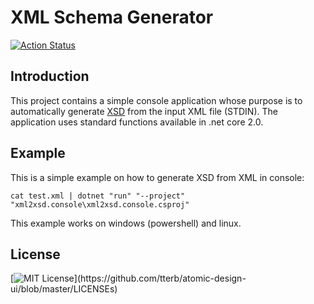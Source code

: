 # XML Schema Generator

[![Action Status](https://github.com/czerniga/xml2xsd/workflows/.NET%20Core/badge.svg)](https://github.com/czerniga/xml2xsd/actions)

## Introduction
This project contains a simple console application whose purpose is to automatically generate [XSD](https://en.wikipedia.org/wiki/XML_Schema_(W3C)) from the input XML file (STDIN). The application uses standard functions available in .net core 2.0.

## Example
This is a simple example on how to generate XSD from XML in console:
```console
cat test.xml | dotnet "run" "--project" "xml2xsd.console\xml2xsd.console.csproj"
```
This example works on windows (powershell) and linux.

## License
[![MIT License](https://img.shields.io/apm/l/atomic-design-ui.svg?)](https://github.com/tterb/atomic-design-ui/blob/master/LICENSEs)
